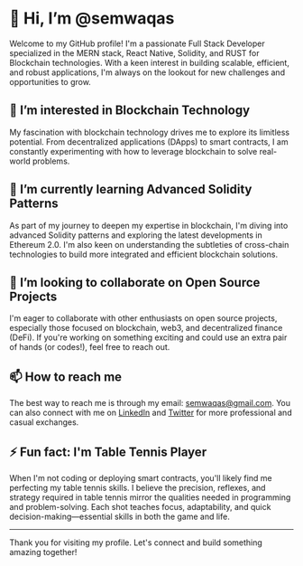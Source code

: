# 👋 Hi, I’m @semwaqas

Welcome to my GitHub profile! I'm a passionate Full Stack Developer specialized in the MERN stack, React Native, Solidity, and RUST for Blockchain technologies. With a keen interest in building scalable, efficient, and robust applications, I'm always on the lookout for new challenges and opportunities to grow.

## 👀 I’m interested in Blockchain Technology

My fascination with blockchain technology drives me to explore its limitless potential. From decentralized applications (DApps) to smart contracts, I am constantly experimenting with how to leverage blockchain to solve real-world problems.

## 🌱 I’m currently learning Advanced Solidity Patterns

As part of my journey to deepen my expertise in blockchain, I'm diving into advanced Solidity patterns and exploring the latest developments in Ethereum 2.0. I'm also keen on understanding the subtleties of cross-chain technologies to build more integrated and efficient blockchain solutions.

## 💞️ I’m looking to collaborate on Open Source Projects

I'm eager to collaborate with other enthusiasts on open source projects, especially those focused on blockchain, web3, and decentralized finance (DeFi). If you're working on something exciting and could use an extra pair of hands (or codes!), feel free to reach out.

## 📫 How to reach me

The best way to reach me is through my email: semwaqas@gmail.com. You can also connect with me on [LinkedIn](https://www.linkedin.com/in/semwaqas) and [Twitter](https://twitter.com/semwaqas) for more professional and casual exchanges.

## ⚡ Fun fact: I'm Table Tennis Player

When I'm not coding or deploying smart contracts, you'll likely find me perfecting my table tennis skills. I believe the precision, reflexes, and strategy required in table tennis mirror the qualities needed in programming and problem-solving. Each shot teaches focus, adaptability, and quick decision-making—essential skills in both the game and life.

---

Thank you for visiting my profile. Let's connect and build something amazing together!

